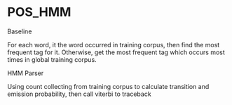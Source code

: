 # POS_HMM

Baseline

For each word, it the word occurred in training corpus, then find the most frequent tag for it. Otherwise, get the most frequent tag 
which occurs most times in global training corpus.

HMM Parser

Using count collecting from training corpus to calculate transition and emission probability, then call viterbi to traceback
